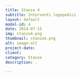 ```yaml
---
title: Stanza 4
subtitle: Interventi logopedici
layout: default
modal-id: 4
date: 2014-07-15
img: stanza4.png
thumbnail: stanza4.png
alt: image-alt
project-date: 
client: 
category: Stanze
description: .

---
```

